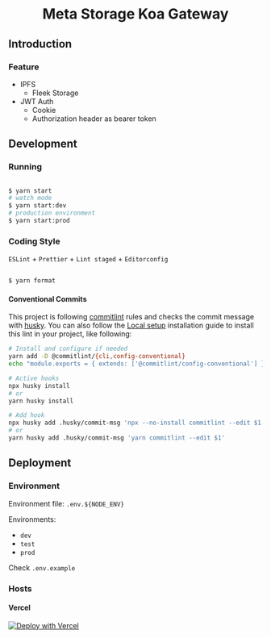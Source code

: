 <h1 align="center">Meta Storage Koa Gateway</h1>

## Introduction

### Feature

- IPFS
  - Fleek Storage
- JWT Auth
  - Cookie
  - Authorization header as bearer token

## Development

### Running

```bash

$ yarn start
# watch mode
$ yarn start:dev
# production environment
$ yarn start:prod

```

### Coding Style

`ESLint` + `Prettier` + `Lint staged` + `Editorconfig`

```bash

$ yarn format

```

#### Conventional Commits

This project is following [commitlint](https://github.com/conventional-changelog/commitlint) rules and checks the commit message with [husky](https://typicode.github.io/husky/#/?id=features). You can also follow the [Local setup](https://commitlint.js.org/#/guides-local-setup) installation guide to install this lint in your project, like following:

```bash
# Install and configure if needed
yarn add -D @commitlint/{cli,config-conventional}
echo "module.exports = { extends: ['@commitlint/config-conventional'] };" > commitlint.config.js

# Active hooks
npx husky install
# or
yarn husky install

# Add hook
npx husky add .husky/commit-msg 'npx --no-install commitlint --edit $1'
# or
yarn husky add .husky/commit-msg 'yarn commitlint --edit $1'
```

## Deployment

### Environment

Environment file: `.env.${NODE_ENV}`

Environments:

- `dev`
- `test`
- `prod`

Check `.env.example`

### Hosts

#### Vercel

[![Deploy with Vercel](https://vercel.com/button)](https://vercel.com/new/clone?repository-url=https%3A%2F%2Fgithub.com%2Fwillyandor%2Fmeta-storage-koa-gateway%2Ftree%2Ffleek-storage&env=FLEEK_STORAGE_API_KEY,FLEEK_STORAGE_API_SECRET,JWT_PUBLIC_KEY&envDescription=API%20Keys&envLink=https%3A%2F%2Fgithub.com%2Fwillyandor%2Fmeta-storage-koa-gateway%2Fblob%2Ffleek-storage%2F.env.example&demo-title=Simple%20Fleek%20Storage%20Gateway&demo-description=A%20fleek-storage%20based%20file%20uploader%20gateway%20example&demo-url=https%3A%2F%2Fmeta-storage-koa-gateway-meta-summer.vercel.app%2F&skippable-integrations=1)
